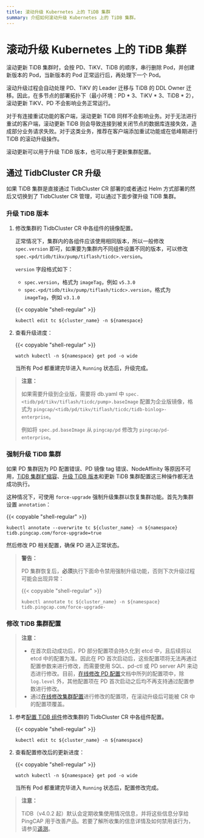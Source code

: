 ```yaml
---
title: 滚动升级 Kubernetes 上的 TiDB 集群
summary: 介绍如何滚动升级 Kubernetes 上的 TiDB 集群。
---
```


# 滚动升级 Kubernetes 上的 TiDB 集群

滚动更新 TiDB 集群时，会按 PD、TiKV、TiDB 的顺序，串行删除 Pod，并创建新版本的 Pod，当新版本的 Pod 正常运行后，再处理下一个 Pod。

滚动升级过程会自动处理 PD、TiKV 的 Leader 迁移与 TiDB 的 DDL Owner 迁移。因此，在多节点的部署拓扑下（最小环境：PD \* 3、TiKV \* 3、TiDB \* 2），滚动更新 TiKV、PD 不会影响业务正常运行。

对于有连接重试功能的客户端，滚动更新 TiDB 同样不会影响业务。对于无法进行重试的客户端，滚动更新 TiDB 则会导致连接到被关闭节点的数据库连接失效，造成部分业务请求失败。对于这类业务，推荐在客户端添加重试功能或在低峰期进行 TiDB 的滚动升级操作。

滚动更新可以用于升级 TiDB 版本，也可以用于更新集群配置。

## 通过 TidbCluster CR 升级

如果 TiDB 集群是直接通过 TidbCluster CR 部署的或者通过 Helm 方式部署的然后又切换到了 TidbCluster CR 管理，可以通过下面步骤升级 TiDB 集群。

### 升级 TiDB 版本

1. 修改集群的 TidbCluster CR 中各组件的镜像配置。

    正常情况下，集群内的各组件应该使用相同版本，所以一般修改 `spec.version` 即可，如果要为集群内不同组件设置不同的版本，可以修改 `spec.<pd/tidb/tikv/pump/tiflash/ticdc>.version`。

    `version` 字段格式如下：

    - `spec.version`，格式为 `imageTag`，例如 `v5.3.0`
    - `spec.<pd/tidb/tikv/pump/tiflash/ticdc>.version`，格式为 `imageTag`，例如 `v3.1.0`

    {{< copyable "shell-regular" >}}

    ```shell
    kubectl edit tc ${cluster_name} -n ${namespace}
    ```

2. 查看升级进度：

    {{< copyable "shell-regular" >}}

    ```shell
    watch kubectl -n ${namespace} get pod -o wide
    ```

    当所有 Pod 都重建完毕进入 `Running` 状态后，升级完成。

> **注意：**
>
> 如果需要升级到企业版，需要将 db.yaml 中 `spec.<tidb/pd/tikv/tiflash/ticdc/pump>.baseImage` 配置为企业版镜像，格式为 `pingcap/<tidb/pd/tikv/tiflash/ticdc/tidb-binlog>-enterprise`。
>
> 例如将 `spec.pd.baseImage` 从 `pingcap/pd` 修改为 `pingcap/pd-enterprise`。

### 强制升级 TiDB 集群

如果 PD 集群因为 PD 配置错误、PD 镜像 tag 错误、NodeAffinity 等原因不可用，[TiDB 集群扩缩容](scale-a-tidb-cluster.md)、[升级 TiDB 版本](#升级-tidb-版本)和更新 TiDB 集群配置这三种操作都无法成功执行。

这种情况下，可使用 `force-upgrade` 强制升级集群以恢复集群功能。首先为集群设置 `annotation`：

{{< copyable "shell-regular" >}}

```shell
kubectl annotate --overwrite tc ${cluster_name} -n ${namespace} tidb.pingcap.com/force-upgrade=true
```

然后修改 PD 相关配置，确保 PD 进入正常状态。

> **警告：**
>
> PD 集群恢复后，**必须**执行下面命令禁用强制升级功能，否则下次升级过程可能会出现异常：
>
> {{< copyable "shell-regular" >}}
>
> ```shell
> kubectl annotate tc ${cluster_name} -n ${namespace} tidb.pingcap.com/force-upgrade-
> ```

### 修改 TiDB 集群配置

> **注意：**
>
> - 在首次启动成功后，PD 部分配置项会持久化到 etcd 中，且后续将以 etcd 中的配置为准。因此在 PD 首次启动后，这些配置项将无法再通过配置参数来进行修改，而需要使用 SQL、pd-ctl 或 PD server API 来动态进行修改。目前，[在线修改 PD 配置](https://docs.pingcap.com/zh/tidb/stable/dynamic-config#在线修改-pd-配置)文档中所列的配置项中，除 `log.level` 外，其他配置项在 PD 首次启动之后均不再支持通过配置参数进行修改。
> - 通过[在线修改集群配置](https://docs.pingcap.com/zh/tidb/stable/dynamic-config)进行修改的配置项，在滚动升级后可能被 CR 中的配置项覆盖。

1. 参考[配置 TiDB 组件](configure-a-tidb-cluster.md#配置-tidb-组件)修改集群的 TidbCluster CR 中各组件配置。

    {{< copyable "shell-regular" >}}

    ```shell
    kubectl edit tc ${cluster_name} -n ${namespace}
    ```

2. 查看配置修改后的更新进度：

    {{< copyable "shell-regular" >}}

    ```shell
    watch kubectl -n ${namespace} get pod -o wide
    ```

    当所有 Pod 都重建完毕进入 `Running` 状态后，配置修改完成。

> **注意：**
>
> TiDB（v4.0.2 起）默认会定期收集使用情况信息，并将这些信息分享给 PingCAP 用于改善产品。若要了解所收集的信息详情及如何禁用该行为，请参见[遥测](https://docs.pingcap.com/zh/tidb/stable/telemetry)。
